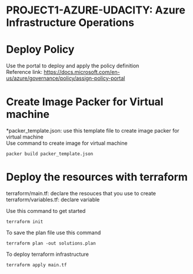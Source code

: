 # PROJECT1-AZURE-UDACITY:  Azure Infrastructure Operations

# Deploy Policy 

Use the portal to deploy and apply the policy definition   
Reference link: https://docs.microsoft.com/en-us/azure/governance/policy/assign-policy-portal

# Create Image Packer for Virtual machine
*packer_template.json: use this template file to create image packer for virtual machine    
Use command to create image for virtual machine
```
packer build packer_template.json 
```
# Deploy the resources with terraform
terraform/main.tf: declare the resouces that you use to create  
terraform/variables.tf: declare variable   

Use this command to get started
```
terraform init
```
To save the plan file use this command
```
terraform plan -out solutions.plan
```
To deploy terraform infrastructure
```
terraform apply main.tf
```
